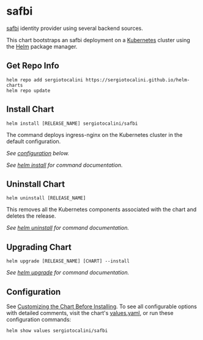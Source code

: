 # safbi

[safbi](https://github.com/sergiotocalini/safbi) identity provider using several backend sources.

This chart bootstraps an safbi deployment on a [Kubernetes](http://kubernetes.io) cluster using the [Helm](https://helm.sh) package manager.

## Get Repo Info

```console
helm repo add sergiotocalini https://sergiotocalini.github.io/helm-charts
helm repo update
```

## Install Chart

```console
helm install [RELEASE_NAME] sergiotocalini/safbi
```

The command deploys ingress-nginx on the Kubernetes cluster in the default configuration.

_See [configuration](#configuration) below._

_See [helm install](https://helm.sh/docs/helm/helm_install/) for command documentation._

## Uninstall Chart

```console
helm uninstall [RELEASE_NAME]
```

This removes all the Kubernetes components associated with the chart and deletes the release.

_See [helm uninstall](https://helm.sh/docs/helm/helm_uninstall/) for command documentation._

## Upgrading Chart

```console
helm upgrade [RELEASE_NAME] [CHART] --install
```

_See [helm upgrade](https://helm.sh/docs/helm/helm_upgrade/) for command documentation._

## Configuration

See [Customizing the Chart Before Installing](https://helm.sh/docs/intro/using_helm/#customizing-the-chart-before-installing). To see all configurable options with detailed comments, visit the chart's [values.yaml](./values.yaml), or run these configuration commands:

```console
helm show values sergiotocalini/safbi
```

